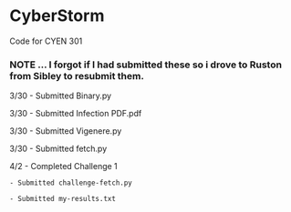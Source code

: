 # CyberStorm
Code for CYEN 301

### NOTE ... I forgot if I had submitted these so i drove to Ruston from Sibley to resubmit them.
3/30 - Submitted Binary.py

3/30 - Submitted Infection PDF.pdf

3/30 - Submitted Vigenere.py

3/30 - Submitted fetch.py

4/2 - Completed Challenge 1

	- Submitted challenge-fetch.py
	
	- Submitted my-results.txt
